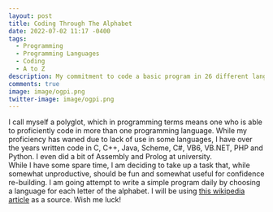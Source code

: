 ```yaml
---
layout: post
title: Coding Through The Alphabet
date: 2022-07-02 11:17 -0400
tags:
  - Programming
  - Programming Languages
  - Coding
  - A to Z
description: My commitment to code a basic program in 26 different languages
comments: true
image: image/ogpi.png
twitter-image: image/ogpi.png
---
```


I call myself a polyglot, which in programming terms means one
who is able to proficiently code in more than one programming language.
While my proficiency has waned due to lack of use in some languages, I have
over the years written code in C, C++, Java, Scheme, C#, VB6, VB.NET, PHP and Python. I even did a bit of Assembly and Prolog at university.
<br/>
While I have some spare time, I am deciding to take up a task that, while somewhat unproductive, should be fun and somewhat useful for confidence re-building. I am going attempt to write a simple program daily by choosing a language for each letter of the alphabet. I will be using [this wikipedia article][wiki] as a source. Wish me luck!

[wiki]: https://en.wikipedia.org/wiki/List_of_programming_languages
